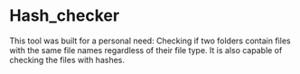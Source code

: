 # Hash_checker

This tool was built for a personal need: Checking if two folders contain files with the same file names regardless of their file type. It is also capable of checking the files with hashes.
